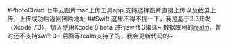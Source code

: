 #PhotoCloud
七牛云图片mac上传工具app,支持选择图片直接上传以及截屏上传，上传成功后返回图片地址
##Swift
这里不得不提一下，我是基于2.3开发（Xcode 7.3），切入使用Xcode 8 beta 进行swift 3编译~ 数据库用的[realm](https://github.com/realm/realm-cocoa)，暂时还不支持swift 3~ 后面等realm支持了的，我会更新代码的~
